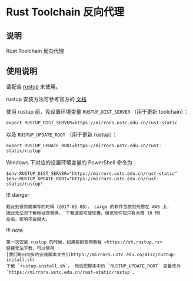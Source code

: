 # Rust Toolchain 反向代理

## 说明

Rust Toolchain 反向代理

## 使用说明

请配合 [rustup](http://www.rustup.rs/) 来使用。

rustup 安装方法可参考官方的
[文档](https://github.com/rust-lang-nursery/rustup.rs#other-installation-methods)

使用 rustup 前，先设置环境变量 `RUSTUP_DIST_SERVER` （用于更新
toolchain）：

    export RUSTUP_DIST_SERVER=https://mirrors.ustc.edu.cn/rust-static

以及 `RUSTUP_UPDATE_ROOT` （用于更新 rustup）：

    export RUSTUP_UPDATE_ROOT=https://mirrors.ustc.edu.cn/rust-static/rustup

Windows 下对应的设置环境变量的 PowerShell 命令为：

    $env:RUSTUP_DIST_SERVER="https://mirrors.ustc.edu.cn/rust-static"
    $env:RUSTUP_UPDATE_ROOT="https://mirrors.ustc.edu.cn/rust-static/rustup"

!!! danger

    截止到该页面编写的时候（2017-01-05）， cargo 的软件包依然托管在 AWS 上，
    因此无法对下载地址做替换， 下载速度可能较慢。但该软件包只有大概 10 MB
    左右，影响不会很大。

!!! note

    第一次安装 rustup 的时候，如果按照官网教程 <https://sh.rustup.rs>
    链接无法下载，可以使用
    [我们每日同步的安装脚本文件](https://mirrors.ustc.edu.cn/misc/rustup-install.sh)
    下载 `rustup-install.sh`， 然后把脚本中的 `RUSTUP_UPDATE_ROOT` 变量改为
    `https://mirrors.ustc.edu.cn/rust-static/rustup`。
